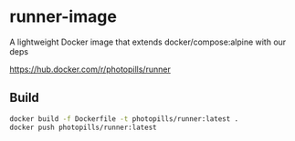 # runner-image

A lightweight Docker image that extends docker/compose:alpine with our deps

https://hub.docker.com/r/photopills/runner

## Build

```sh
docker build -f Dockerfile -t photopills/runner:latest .
docker push photopills/runner:latest
```
